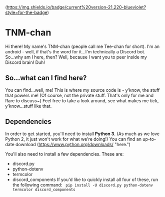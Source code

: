 (https://img.shields.io/badge/current%20version-21.220-blueviolet?style=for-the-badge)
# TNM-chan
Hi there! My name's TNM-chan (people call me Tee-chan for short). I'm an android - well, if that's the word for it...I'm technically a Discord bot. So...why am I here, then? Well, because I want you to peer inside my Discord brain! Duh!
## So...what can I find here?
You can find...well, me! This is where my source code is - y'know, the stuff that powers me! (Of course, not the private stuff. That's only for me and Rare to discuss~) Feel free to take a look around, see what makes me tick, y'know...stuff like that.

## Dependencies
In order to get started, you'll need to install **Python 3.** (As much as we love Python 2, it just won't work for what we're doing!) You can find an up-to-date download (https://www.python.org/downloads/ "here.")

You'll also need to install a few dependencies. These are:
* discord.py
* python-dotenv
* termcolor
* discord_components
If you'd like to quickly install all four of these, run the following command:
``` pip install -U discord.py python-dotenv termcolor discord_components```